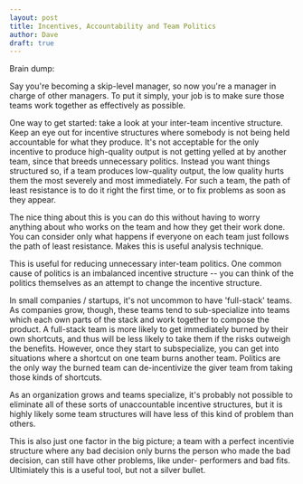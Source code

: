 ```yaml
---
layout: post
title: Incentives, Accountability and Team Politics
author: Dave
draft: true
---
```


Brain dump:

Say you're becoming a skip-level manager, so now you're a manager in
charge of other managers. To put it simply, your job is to make sure
those teams work together as effectively as possible.

One way to get started: take a look at your inter-team incentive
structure. Keep an eye out for incentive structures where somebody is
not being held accountable for what they produce. It's not acceptable
for the only incentive to produce high-quality output is not getting
yelled at by another team, since that breeds unnecessary politics.
Instead you want things structured so, if a team produces low-quality
output, the low quality hurts them the most severely and most
immediately. For such a team, the path of least resistance is to do
it right the first time, or to fix problems as soon as they appear.

The nice thing about this is you can do this without having to worry
anything about who works on the team and how they get their work done.
You can consider only what happens if everyone on each team just follows
the path of least resistance. Makes this is useful analysis technique.

This is useful for reducing unnecessary inter-team politics. One common
cause of politics is an imbalanced incentive structure -- you can think
of the politics themselves as an attempt to change the incentive structure.

In small companies / startups, it's not uncommon to have 'full-stack'
teams. As companies grow, though, these teams tend to sub-specialize
into teams which each own parts of the stack and work together to compose
the product. A full-stack team is more likely to get immediately burned
by their own shortcuts, and thus will be less likely to take them if the
risks outweigh the benefits. However, once they start to subspecialize,
you can get into situations where a shortcut on one team burns another
team. Politics are the only way the burned team can de-incentivize the
giver team from taking those kinds of shortcuts.

As an organization grows and teams specialize, it's probably not possible
to eliminate all of these sorts of unaccountable incentive structures,
but it is highly likely some team structures will have less of this kind
of problem than others.

This is also just one factor in the big picture; a team with a perfect
incentivie structure where any bad decision only burns the person who
made the bad decision, can still have other problems, like under-
performers and bad fits. Ultimiately this is a useful tool, but not a 
silver bullet.
